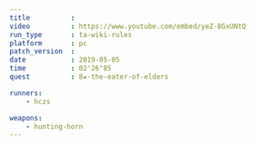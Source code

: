 ```yaml
---
title          :
video          : https://www.youtube.com/embed/yeZ-8GxUNtQ
run_type       : ta-wiki-rules
platform       : pc
patch_version  : 
date           : 2019-05-05
time           : 02'26"85
quest          : 8★-the-eater-of-elders

runners:
    - hczs

weapons:
    - hunting-horn
---
```

